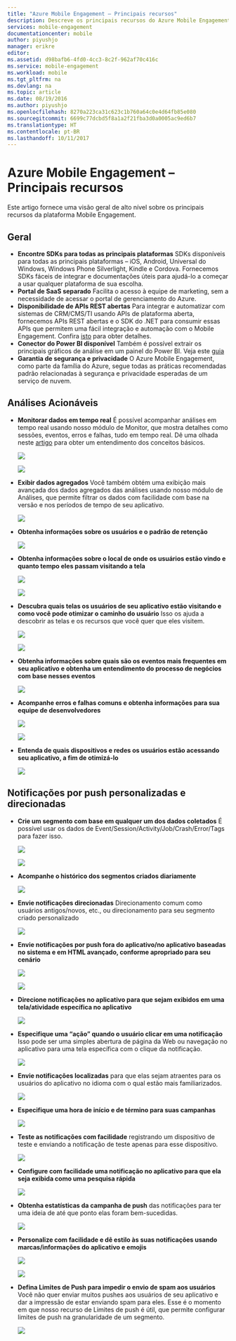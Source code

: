 ```yaml
---
title: "Azure Mobile Engagement – Principais recursos"
description: Descreve os principais recursos do Azure Mobile Engagement
services: mobile-engagement
documentationcenter: mobile
author: piyushjo
manager: erikre
editor: 
ms.assetid: d98bafb6-4fd0-4cc3-8c2f-962af70c416c
ms.service: mobile-engagement
ms.workload: mobile
ms.tgt_pltfrm: na
ms.devlang: na
ms.topic: article
ms.date: 08/19/2016
ms.author: piyushjo
ms.openlocfilehash: 8270a223ca31c623c1b760a64c0e4d64fb85e080
ms.sourcegitcommit: 6699c77dcbd5f8a1a2f21fba3d0a0005ac9ed6b7
ms.translationtype: HT
ms.contentlocale: pt-BR
ms.lasthandoff: 10/11/2017
---
```

# <a name="azure-mobile-engagement---key-features"></a>Azure Mobile Engagement – Principais recursos
Este artigo fornece uma visão geral de alto nível sobre os principais recursos da plataforma Mobile Engagement. 

## <a name="general"></a>**Geral**
* **Encontre SDKs para todas as principais plataformas** SDKs disponíveis para todas as principais plataformas – iOS, Android, Universal do Windows, Windows Phone Silverlight, Kindle e Cordova. 
  Fornecemos SDKs fáceis de integrar e documentações úteis para ajudá-lo a começar a usar qualquer plataforma de sua escolha. 
* **Portal de SaaS separado** Facilita o acesso à equipe de marketing, sem a necessidade de acessar o portal de gerenciamento do Azure. 
* **Disponibilidade de APIs REST abertas** Para integrar e automatizar com sistemas de CRM/CMS/TI usando APIs de plataforma aberta, fornecemos APIs REST abertas e o SDK do .NET para consumir essas APIs que permitem uma fácil integração e automação com o Mobile Engagement. Confira [isto](mobile-engagement-api-authentication.md) para obter detalhes. 
* **Conector do Power BI disponível** Também é possível extrair os principais gráficos de análise em um painel do Power BI. Veja este [guia](https://powerbi.microsoft.com/en-us/documentation/powerbi-content-pack-azure-mobile/)
* **Garantia de segurança e privacidade** O Azure Mobile Engagement, como parte da família do Azure, segue todas as práticas recomendadas padrão relacionadas à segurança e privacidade esperadas de um serviço de nuvem.

## <a name="actionable-analytics"></a>**Análises Acionáveis**
* **Monitorar dados em tempo real** É possível acompanhar análises em tempo real usando nosso módulo de Monitor, que mostra detalhes como sessões, eventos, erros e falhas, tudo em tempo real. Dê uma olhada neste [artigo](mobile-engagement-concepts.md) para obter um entendimento dos conceitos básicos. 
  
    ![][1]
  
    ![][2]        
* **Exibir dados agregados** Você também obtém uma exibição mais avançada dos dados agregados das análises usando nosso módulo de Análises, que permite filtrar os dados com facilidade com base na versão e nos períodos de tempo de seu aplicativo.
  
    ![][3]        
* **Obtenha informações sobre os usuários e o padrão de retenção**
  
    ![][4]        
* **Obtenha informações sobre o local de onde os usuários estão vindo e quanto tempo eles passam visitando a tela**
  
    ![][5]        
  
    ![][6]        
* **Descubra quais telas os usuários de seu aplicativo estão visitando e como você pode otimizar o caminho do usuário** Isso os ajuda a descobrir as telas e os recursos que você quer que eles visitem.
  
    ![][7]        
  
    ![][8]        
* **Obtenha informações sobre quais são os eventos mais frequentes em seu aplicativo e obtenha um entendimento do processo de negócios com base nesses eventos** 
  
    ![][9]    
* **Acompanhe erros e falhas comuns e obtenha informações para sua equipe de desenvolvedores**
  
    ![][10]        
  
    ![][11]    
* **Entenda de quais dispositivos e redes os usuários estão acessando seu aplicativo, a fim de otimizá-lo** 
  
    ![][12]    

## <a name="targeted--personalized-push-notifications"></a>**Notificações por push personalizadas e direcionadas**
* **Crie um segmento com base em qualquer um dos dados coletados** É possível usar os dados de Event/Session/Activity/Job/Crash/Error/Tags para fazer isso.
  
    ![][13]
  
    ![][14]        
* **Acompanhe o histórico dos segmentos criados diariamente**
  
    ![][15]    
* **Envie notificações direcionadas** Direcionamento comum como usuários antigos/novos, etc., ou direcionamento para seu segmento criado personalizado
  
    ![][16]    
* **Envie notificações por push fora do aplicativo/no aplicativo baseadas no sistema e em HTML avançado, conforme apropriado para seu cenário**
  
    ![][17]    
  
    ![][18]    
* **Direcione notificações no aplicativo para que sejam exibidos em uma tela/atividade específica no aplicativo**
  
    ![][19]    
* **Especifique uma “ação” quando o usuário clicar em uma notificação** Isso pode ser uma simples abertura de página da Web ou navegação no aplicativo para uma tela específica com o clique da notificação. 
  
    ![][20]
* **Envie notificações localizadas** para que elas sejam atraentes para os usuários do aplicativo no idioma com o qual estão mais familiarizados. 
  
    ![][21]    
* **Especifique uma hora de início e de término para suas campanhas** 
  
    ![][22]    
* **Teste as notificações com facilidade** registrando um dispositivo de teste e enviando a notificação de teste apenas para esse dispositivo.
  
    ![][23]    
* **Configure com facilidade uma notificação no aplicativo para que ela seja exibida como uma pesquisa rápida**  
  
    ![][24]
* **Obtenha estatísticas da campanha de push** das notificações para ter uma ideia de até que ponto elas foram bem-sucedidas.
  
    ![][25]    
* **Personalize com facilidade e dê estilo às suas notificações usando marcas/informações do aplicativo e emojis** 
  
    ![][26]    
  
    ![][27]    
* **Defina Limites de Push para impedir o envio de spam aos usuários** Você não quer enviar muitos pushes aos usuários de seu aplicativo e dar a impressão de estar enviando spam para eles. Esse é o momento em que nosso recurso de Limites de push é útil, que permite configurar limites de push na granularidade de um segmento. 
  
    ![][28]            

<!-- Images -->
[1]: ./media/mobile-engagement-key-features/monitor1.png
[2]: ./media/mobile-engagement-key-features/monitor2.png
[3]: ./media/mobile-engagement-key-features/analytics-filter.png
[4]: ./media/mobile-engagement-key-features/retention.png
[5]: ./media/mobile-engagement-key-features/analytics-geomap.png
[6]: ./media/mobile-engagement-key-features/analytics-session-length.png
[7]: ./media/mobile-engagement-key-features/analytics-activities.png
[8]: ./media/mobile-engagement-key-features/analytics-userpath.png
[9]: ./media/mobile-engagement-key-features/analytics-events.png
[10]: ./media/mobile-engagement-key-features/analyics-errors.png
[11]: ./media/mobile-engagement-key-features/analyics-errors-details.png
[12]: ./media/mobile-engagement-key-features/technicals.png
[13]: ./media/mobile-engagement-key-features/segment.png
[14]: ./media/mobile-engagement-key-features/segment-creation.png
[15]: ./media/mobile-engagement-key-features/segment-history.png
[16]: ./media/mobile-engagement-key-features/segment-push.png
[17]: ./media/mobile-engagement-key-features/out-of-app.png
[18]: ./media/mobile-engagement-key-features/in-app-push.png
[19]: ./media/mobile-engagement-key-features/push-in-activity.png
[20]: ./media/mobile-engagement-key-features/push-action.png
[21]: ./media/mobile-engagement-key-features/push-languages.png
[22]: ./media/mobile-engagement-key-features/push-timeframe.png
[23]: ./media/mobile-engagement-key-features/push-test.png
[24]: ./media/mobile-engagement-key-features/push-poll.png
[25]: ./media/mobile-engagement-key-features/push-stats.png
[26]: ./media/mobile-engagement-key-features/push_personalized.png
[27]: ./media/mobile-engagement-key-features/push_emoji.png
[28]: ./media/mobile-engagement-key-features/push_limits.png









